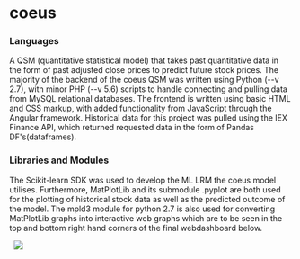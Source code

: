 # coeus

<h3>Languages</h3>
A QSM (quantitative statistical model) that takes past quantitative data in the form of past adjusted close prices to predict future stock prices. The majority of the backend of the coeus QSM was written using Python (--v 2.7), with minor PHP (--v 5.6) scripts to handle connecting and pulling data from MySQL relational databases. The frontend is written using basic HTML and CSS markup, with added functionality from JavaScript through the Angular framework. Historical data for this project was pulled using the IEX Finance API, which returned requested data in the form of Pandas DF's(dataframes).

<h3>Libraries and Modules</h3>
The Scikit-learn SDK was used to develop the ML LRM the coeus model utilises. Furthermore, MatPlotLib and its submodule .pyplot are both used for the plotting of historical stock data as well as the predicted outcome of the model. The mpld3 module for python 2.7 is also used for converting MatPlotLib graphs into interactive web graphs which are to be seen in the top and bottom right hand corners of the final webdashboard below.

&nbsp; <img src="https://raw.githubusercontent.com/oyvindjr-sigvaldsen/coeus/master/coeus-webdashboard.png">
